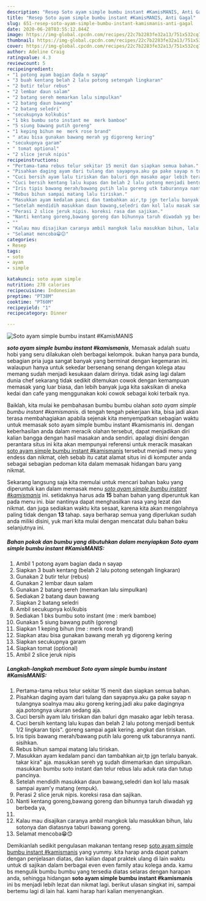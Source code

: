 ```yaml
---
description: "Resep Soto ayam simple bumbu instant #KamisMANIS, Anti Gagal"
title: "Resep Soto ayam simple bumbu instant #KamisMANIS, Anti Gagal"
slug: 651-resep-soto-ayam-simple-bumbu-instant-kamismanis-anti-gagal
date: 2020-06-28T03:55:12.844Z
image: https://img-global.cpcdn.com/recipes/22c7b2283fe32a13/751x532cq70/soto-ayam-simple-bumbu-instant-kamismanis-foto-resep-utama.jpg
thumbnail: https://img-global.cpcdn.com/recipes/22c7b2283fe32a13/751x532cq70/soto-ayam-simple-bumbu-instant-kamismanis-foto-resep-utama.jpg
cover: https://img-global.cpcdn.com/recipes/22c7b2283fe32a13/751x532cq70/soto-ayam-simple-bumbu-instant-kamismanis-foto-resep-utama.jpg
author: Adeline Craig
ratingvalue: 4.3
reviewcount: 5
recipeingredient:
- "1 potong ayam bagian dada n sayap"
- "3 buah kentang belah 2 lalu potong setengah lingkaran"
- "2 butir telur rebus"
- "2 lembar daun salam"
- "2 batang sereh memarkan lalu simpulkan"
- "2 batang daun bawang"
- "2 batang seledri"
- "secukupnya kolkubis"
- "1 bks bumbu soto instant me  merk bamboe"
- "5 siung bawang putih goreng"
- "1 keping bihun me  merk rose brand"
- " atau bisa gunakan bawang merah yg digoreng kering"
- "secukupnya garam"
- " tomat optional"
- "2 slice jeruk nipis"
recipeinstructions:
- "Pertama-tama rebus telur sekitar 15 menit dan siapkan semua bahan."
- "Pisahkan daging ayam dari tulang dan sayapnya.aku ga pake sayap n tulangnya soalnya mau aku goreng kering.jadi aku pake dagingnya aja.potongnya ukuran sedang aja."
- "Cuci bersih ayam lalu tiriskan dan baluri dgn masako agar lebih terasa."
- "Cuci bersih kentang lalu kupas dan belah 2 lalu potong menjadi bentuk 1/2 lingkaran tipis&#34;. goreng sampai agak kering. angkat dan tiriskan."
- "Iris tipis bawang merah/bawang putih lalu goreng utk taburannya nanti. sisihkan."
- "Rebus bihun sampai matang lalu tiriskan."
- "Masukkan ayam kedalam panci dan tambahkan air,tp jgn terlalu banyak. takar kira&#34; aja. masukkan sereh yg sudah dimemarkan dan simpulkan. masukkan bumbu soto instant dan telur rebus lalu aduk rata dan tutup pancinya."
- "Setelah mendidih masukkan daun bawang,seledri dan kol lalu masak sampai ayam&#39;y matang (empuk)."
- "Perasi 2 slice jeruk nipis. koreksi rasa dan sajikan."
- "Nanti kentang goreng,bawang goreng dan bihunnya taruh diwadah yg berbeda ya,"
- ""
- "Kalau mau disajikan caranya ambil mangkok lalu masukkan bihun, lalu sotonya dan diatasnya taburi bawang goreng."
- "Selamat mencoba😁😊"
categories:
- Resep
tags:
- soto
- ayam
- simple

katakunci: soto ayam simple 
nutrition: 278 calories
recipecuisine: Indonesian
preptime: "PT38M"
cooktime: "PT60M"
recipeyield: "1"
recipecategory: Dinner

---
```



![Soto ayam simple bumbu instant #KamisMANIS](https://img-global.cpcdn.com/recipes/22c7b2283fe32a13/751x532cq70/soto-ayam-simple-bumbu-instant-kamismanis-foto-resep-utama.jpg)

<b><i>soto ayam simple bumbu instant #kamismanis</i></b>, Memasak adalah suatu hobi yang seru dilakukan oleh berbagai kelompok. bukan hanya para bunda, sebagian pria juga sangat banyak yang berminat dengan kegemaran ini. walaupun hanya untuk sekedar bersenang senang dengan kolega atau memang sudah menjadi kesukaan dalam dirinya. tidak asing lagi dalam dunia chef sekarang tidak sedikit ditemukan cowok dengan kemampuan memasak yang luar biasa, dan lebih banyak juga kita saksikan di aneka kedai dan cafe yang menggunakan koki cowok sebagai koki terbaik nya.

Baiklah, kita mulai ke pembahasan bumbu bumbu olahan <i>soto ayam simple bumbu instant #kamismanis</i>. di tengah tengah pekerjaan kita, bisa jadi akan terasa membahagiakan apabila sejenak kita menyempatkan sebagian waktu untuk memasak soto ayam simple bumbu instant #kamismanis ini. dengan keberhasilan anda dalam meracik olahan tersebut, dapat menjadikan diri kalian bangga dengan hasil masakan anda sendiri. apalagi disini dengan perantara situs ini kita akan mempunyai referensi untuk meracik masakan <u>soto ayam simple bumbu instant #kamismanis</u> tersebut menjadi menu yang endess dan nikmat, oleh sebab itu catat alamat situs ini di komputer anda sebagai sebagian pedoman kita dalam memasak hidangan baru yang nikmat.




Sekarang langsung saja kita memulai untuk mencari bahan baku yang diperuntuk kan dalam memasak menu <u><i>soto ayam simple bumbu instant #kamismanis</i></u> ini. setidaknya harus ada <b>15</b> bahan bahan yang diperuntuk kan pada menu ini. biar nantinya dapat menghasilkan rasa yang lezat dan nikmat. dan juga sediakan waktu kita sesaat, karena kita akan mengolahnya paling tidak dengan <b>13</b> tahap. saya berharap semua yang diperlukan sudah anda miliki disini, yuk mari kita mulai dengan mencatat dulu bahan baku selanjutnya ini.

<!--inarticleads1-->

##### Bahan pokok dan bumbu yang dibutuhkan dalam menyiapkan Soto ayam simple bumbu instant #KamisMANIS:

1. Ambil 1 potong ayam bagian dada n sayap
1. Siapkan 3 buah kentang (belah 2 lalu potong setengah lingkaran)
1. Gunakan 2 butir telur (rebus)
1. Gunakan 2 lembar daun salam
1. Gunakan 2 batang sereh (memarkan lalu simpulkan)
1. Sediakan 2 batang daun bawang
1. Siapkan 2 batang seledri
1. Ambil secukupnya kol/kubis
1. Sediakan 1 bks bumbu soto instant (me : merk bamboe)
1. Gunakan 5 siung bawang putih (goreng)
1. Siapkan 1 keping bihun (me : merk rose brand)
1. Siapkan  atau bisa gunakan bawang merah yg digoreng kering
1. Siapkan secukupnya garam
1. Siapkan  tomat (optional)
1. Ambil 2 slice jeruk nipis




<!--inarticleads2-->

##### Langkah-langkah membuat Soto ayam simple bumbu instant #KamisMANIS:

1. Pertama-tama rebus telur sekitar 15 menit dan siapkan semua bahan.
1. Pisahkan daging ayam dari tulang dan sayapnya.aku ga pake sayap n tulangnya soalnya mau aku goreng kering.jadi aku pake dagingnya aja.potongnya ukuran sedang aja.
1. Cuci bersih ayam lalu tiriskan dan baluri dgn masako agar lebih terasa.
1. Cuci bersih kentang lalu kupas dan belah 2 lalu potong menjadi bentuk 1/2 lingkaran tipis&#34;. goreng sampai agak kering. angkat dan tiriskan.
1. Iris tipis bawang merah/bawang putih lalu goreng utk taburannya nanti. sisihkan.
1. Rebus bihun sampai matang lalu tiriskan.
1. Masukkan ayam kedalam panci dan tambahkan air,tp jgn terlalu banyak. takar kira&#34; aja. masukkan sereh yg sudah dimemarkan dan simpulkan. masukkan bumbu soto instant dan telur rebus lalu aduk rata dan tutup pancinya.
1. Setelah mendidih masukkan daun bawang,seledri dan kol lalu masak sampai ayam&#39;y matang (empuk).
1. Perasi 2 slice jeruk nipis. koreksi rasa dan sajikan.
1. Nanti kentang goreng,bawang goreng dan bihunnya taruh diwadah yg berbeda ya,
1. 
1. Kalau mau disajikan caranya ambil mangkok lalu masukkan bihun, lalu sotonya dan diatasnya taburi bawang goreng.
1. Selamat mencoba😁😊




Demikianlah sedikit pengulasan makanan tentang resep <u>soto ayam simple bumbu instant #kamismanis</u> yang yummy. kita harap anda dapat paham dengan penjelasan diatas, dan kalian dapat praktek ulang di lain waktu untuk di sajikan dalam berbagai even even family atau kolega anda. kamu bs mengulik bumbu bumbu yang tersedia diatas selaras dengan harapan anda, sehingga hidangan <b>soto ayam simple bumbu instant #kamismanis</b> ini bs menjadi lebih lezat dan nikmat lagi. berikut ulasan singkat ini, sampai bertemu lagi di lain hal. kami harap hari kalian menyenangkan.
